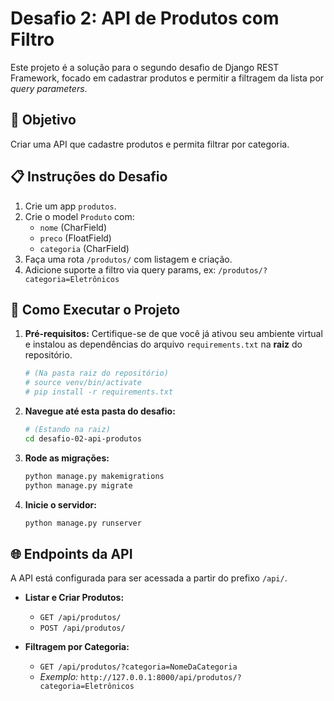 # Desafio 2: API de Produtos com Filtro

Este projeto é a solução para o segundo desafio de Django REST Framework, focado em cadastrar produtos e permitir a filtragem da lista por *query parameters*.

## 🎯 Objetivo

Criar uma API que cadastre produtos e permita filtrar por categoria.

## 📋 Instruções do Desafio

1.  Crie um app `produtos`.
2.  Crie o model `Produto` com:
    * `nome` (CharField)
    * `preco` (FloatField)
    * `categoria` (CharField)
3.  Faça uma rota `/produtos/` com listagem e criação.
4.  Adicione suporte a filtro via query params, ex: `/produtos/?categoria=Eletrônicos`

## 🚀 Como Executar o Projeto

1.  **Pré-requisitos:** Certifique-se de que você já ativou seu ambiente virtual e instalou as dependências do arquivo `requirements.txt` na **raiz** do repositório.
    ```bash
    # (Na pasta raiz do repositório)
    # source venv/bin/activate
    # pip install -r requirements.txt
    ```

2.  **Navegue até esta pasta do desafio:**
    ```bash
    # (Estando na raiz)
    cd desafio-02-api-produtos
    ```

3.  **Rode as migrações:**
    ```bash
    python manage.py makemigrations
    python manage.py migrate
    ```

4.  **Inicie o servidor:**
    ```bash
    python manage.py runserver
    ```

## 🌐 Endpoints da API

A API está configurada para ser acessada a partir do prefixo `/api/`.

* **Listar e Criar Produtos:**
    * `GET /api/produtos/`
    * `POST /api/produtos/`

* **Filtragem por Categoria:**
    * `GET /api/produtos/?categoria=NomeDaCategoria`
    * *Exemplo:* `http://127.0.0.1:8000/api/produtos/?categoria=Eletrônicos`